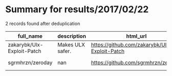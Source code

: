 
# Summary for results/2017/02/22
    
2 records found after deduplication

| full_name | description | html_url | matched_list | matched_count | pushed_at | size | stargazers_count | language | forks_count |
|----------------------------|------------------|-----------------------------------------------|----------------|-----------------|---------------------------|--------|--------------------|------------|---------------|
| zakarybk/Ulx-Exploit-Patch | Makes ULX safer. | https://github.com/zakarybk/Ulx-Exploit-Patch | ['exploit'] | 1 | 2017-02-22 13:49:47+00:00 | 3 | 0 | Lua | 0 |
| sgrmhrzn/zeroday | nan | https://github.com/sgrmhrzn/zeroday | ['zeroday'] | 1 | 2017-02-22 02:06:50+00:00 | 3594 | 0 | JavaScript | 0 |
